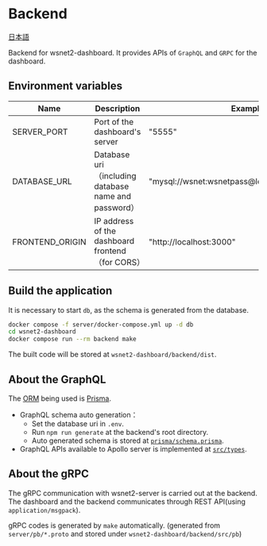# Backend

[日本語](README-ja.md)

Backend for wsnet2-dashboard.
It provides APIs of `GraphQL` and `GRPC` for the dashboard.

## Environment variables

| Name            | Description                                          | Example                                         |
| --------------- | ---------------------------------------------------- | ----------------------------------------------- |
| SERVER_PORT     | Port of the dashboard's server                       | "5555"                                          |
| DATABASE_URL    | Database uri（including database name and password） | "mysql://wsnet:wsnetpass@localhost:3306/wsnet2" |
| FRONTEND_ORIGIN | IP address of the dashboard frontend（for CORS）     | "http://localhost:3000"                         |

## Build the application

It is necessary to start `db`, as the schema is generated from the database.

```bash
docker compose -f server/docker-compose.yml up -d db
cd wsnet2-dashboard
docker compose run --rm backend make
```

The built code will be stored at `wsnet2-dashboard/backend/dist`.

## About the GraphQL

The [ORM](https://en.wikipedia.org/wiki/Object%E2%80%93relational_mapping) being used is [Prisma](https://www.prisma.io/).

- GraphQL schema auto generation：
  - Set the database uri in `.env`.
  - Run `npm run generate` at the backend's root directory.
  - Auto generated schema is stored at [`prisma/schema.prisma`](prisma/schema.prisma).
- GraphQL APIs available to Apollo server is implemented at [`src/types`](src/types/).

## About the gRPC

The gRPC communication with wsnet2-server is carried out at the backend. The dashboard and the backend communicates through REST API(using `application/msgpack`).

gRPC codes is generated by `make` automatically.
(generated from `server/pb/*.proto` and stored under `wsnet2-dashboard/backend/src/pb`)

